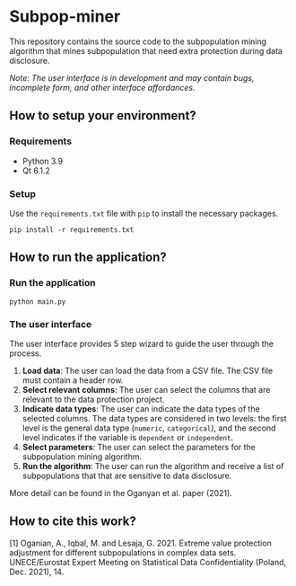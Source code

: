 # Subpop-miner

This repository contains the source code to the subpopulation mining algorithm
that mines subpopulation that need extra protection during data disclosure.

_Note: The user interface is in development and may contain bugs, incomplete
form, and other interface affordances._

## How to setup your environment?

### Requirements

- Python 3.9
- Qt 6.1.2

### Setup

Use the `requirements.txt` file with `pip` to install the necessary packages.

```pip install -r requirements.txt```

## How to run the application?

### Run the application

```python main.py```

### The user interface

The user interface provides 5 step wizard to guide the user through the process.

1. **Load data**: The user can load the data from a CSV file. The CSV file must
   contain a header row.
2. **Select relevant columns**: The user can select the columns that are
   relevant to the data protection project.
3. **Indicate data types**: The user can indicate the data types of the
   selected columns. The data types are considered in two levels: the first
   level is the general data type (`numeric`, `categorical`), and the second
   level indicates if the variable is `dependent` or `independent`.
4. **Select parameters**: The user can select the parameters for the
   subpopulation mining algorithm.
5. **Run the algorithm**: The user can run the algorithm and receive a list of
   subpopulations that that are sensitive to data disclosure.

More detail can be found in the Oganyan et al. paper (2021).

## How to cite this work?

[1] Oganian, A., Iqbal, M. and Lesaja, G. 2021. Extreme value protection adjustment for different subpopulations in complex data sets. UNECE/Eurostat Expert Meeting on Statistical Data Confidentiality (Poland, Dec. 2021), 14.
